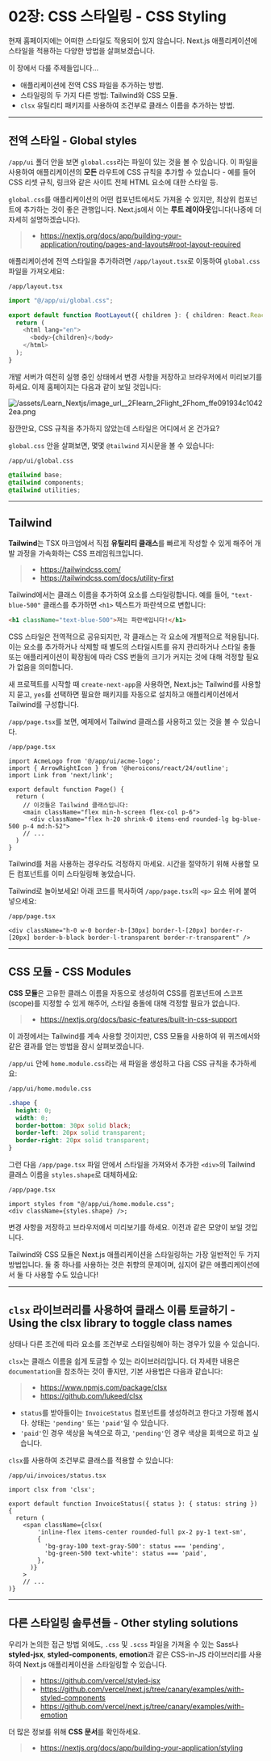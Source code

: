 # 02장: CSS 스타일링 - CSS Styling

현재 홈페이지에는 어떠한 스타일도 적용되어 있지 않습니다. Next.js 애플리케이션에 스타일을 적용하는 다양한 방법을 살펴보겠습니다.

이 장에서 다룰 주제들입니다...

- 애플리케이션에 전역 CSS 파일을 추가하는 방법.
- 스타일링의 두 가지 다른 방법: Tailwind와 CSS 모듈.
- `clsx` 유틸리티 패키지를 사용하여 조건부로 클래스 이름을 추가하는 방법.

---

## 전역 스타일 - Global styles

`/app/ui` 폴더 안을 보면 `global.css`라는 파일이 있는 것을 볼 수 있습니다. 이 파일을 사용하여 애플리케이션의 **모든** 라우트에 CSS 규칙을 추가할 수 있습니다 - 예를 들어 CSS 리셋 규칙, 링크와 같은 사이트 전체 HTML 요소에 대한 스타일 등.

`global.css`를 애플리케이션의 어떤 컴포넌트에서도 가져올 수 있지만, 최상위 컴포넌트에 추가하는 것이 좋은 관행입니다. Next.js에서 이는 **루트 레이아웃**입니다(나중에 더 자세히 설명하겠습니다).

> -  <https://nextjs.org/docs/app/building-your-application/routing/pages-and-layouts#root-layout-required>

애플리케이션에 전역 스타일을 추가하려면 `/app/layout.tsx`로 이동하여 `global.css` 파일을 가져오세요:

`/app/layout.tsx`

```ts
import "@/app/ui/global.css";

export default function RootLayout({ children }: { children: React.ReactNode }) {
  return (
    <html lang="en">
      <body>{children}</body>
    </html>
  );
}
```

개발 서버가 여전히 실행 중인 상태에서 변경 사항을 저장하고 브라우저에서 미리보기를 하세요. 이제 홈페이지는 다음과 같이 보일 것입니다:

![/assets/Learn_Nextjs/image_url__2Flearn_2Flight_2Fhom_ffe091934c10422ea.png](/assets/Learn_Nextjs/image_url__2Flearn_2Flight_2Fhom_ffe091934c10422ea.png)

잠깐만요, CSS 규칙을 추가하지 않았는데 스타일은 어디에서 온 건가요?

`global.css` 안을 살펴보면, 몇몇 `@tailwind` 지시문을 볼 수 있습니다:

`/app/ui/global.css`

```css
@tailwind base;
@tailwind components;
@tailwind utilities;
```

---

## Tailwind

**Tailwind**는 TSX 마크업에서 직접 **유틸리티 클래스**를 빠르게 작성할 수 있게 해주어 개발 과정을 가속화하는 CSS 프레임워크입니다.

> - <https://tailwindcss.com/>  
> - <https://tailwindcss.com/docs/utility-first>

Tailwind에서는 클래스 이름을 추가하여 요소를 스타일링합니다. 예를 들어, `"text-blue-500"` 클래스를 추가하면 `<h1>` 텍스트가 파란색으로 변합니다:

```html
<h1 className="text-blue-500">저는 파란색입니다!</h1>
```

CSS 스타일은 전역적으로 공유되지만, 각 클래스는 각 요소에 개별적으로 적용됩니다. 이는 요소를 추가하거나 삭제할 때 별도의 스타일시트를 유지 관리하거나 스타일 충돌 또는 애플리케이션이 확장됨에 따라 CSS 번들의 크기가 커지는 것에 대해 걱정할 필요가 없음을 의미합니다.

새 프로젝트를 시작할 때 `create-next-app`을 사용하면, Next.js는 Tailwind를 사용할지 묻고, `yes`를 선택하면 필요한 패키지를 자동으로 설치하고 애플리케이션에서 Tailwind를 구성합니다.

`/app/page.tsx`를 보면, 예제에서 Tailwind 클래스를 사용하고 있는 것을 볼 수 있습니다.

`/app/page.tsx`

```tsx
import AcmeLogo from '@/app/ui/acme-logo';
import { ArrowRightIcon } from '@heroicons/react/24/outline';
import Link from 'next/link';

export default function Page() {
  return (
    // 이것들은 Tailwind 클래스입니다:
    <main className="flex min-h-screen flex-col p-6">
      <div className="flex h-20 shrink-0 items-end rounded-lg bg-blue-500 p-4 md:h-52">
    // ...
  )
}
```

Tailwind를 처음 사용하는 경우라도 걱정하지 마세요. 시간을 절약하기 위해 사용할 모든 컴포넌트를 이미 스타일링해 놓았습니다.

Tailwind로 놀아보세요! 아래 코드를 복사하여 `/app/page.tsx`의 `<p>` 요소 위에 붙여넣으세요:

`/app/page.tsx`

```tsx
<div className="h-0 w-0 border-b-[30px] border-l-[20px] border-r-[20px] border-b-black border-l-transparent border-r-transparent" />
```

---

## CSS 모듈 - CSS Modules

**CSS 모듈**은 고유한 클래스 이름을 자동으로 생성하여 CSS를 컴포넌트에 스코프(scope)를 지정할 수 있게 해주어, 스타일 충돌에 대해 걱정할 필요가 없습니다.

> -  <https://nextjs.org/docs/basic-features/built-in-css-support>

이 과정에서는 Tailwind를 계속 사용할 것이지만, CSS 모듈을 사용하여 위 퀴즈에서와 같은 결과를 얻는 방법을 잠시 살펴보겠습니다.

`/app/ui` 안에 `home.module.css`라는 새 파일을 생성하고 다음 CSS 규칙을 추가하세요:

`/app/ui/home.module.css`

```css
.shape {
  height: 0;
  width: 0;
  border-bottom: 30px solid black;
  border-left: 20px solid transparent;
  border-right: 20px solid transparent;
}
```

그런 다음 `/app/page.tsx` 파일 안에서 스타일을 가져와서 추가한 `<div>`의 Tailwind 클래스 이름을 `styles.shape`로 대체하세요:

`/app/page.tsx`

```tsx
import styles from "@/app/ui/home.module.css";
<div className={styles.shape} />;
```

변경 사항을 저장하고 브라우저에서 미리보기를 하세요. 이전과 같은 모양이 보일 것입니다.

Tailwind와 CSS 모듈은 Next.js 애플리케이션을 스타일링하는 가장 일반적인 두 가지 방법입니다. 둘 중 하나를 사용하는 것은 취향의 문제이며, 심지어 같은 애플리케이션에서 둘 다 사용할 수도 있습니다!

---

## `clsx` 라이브러리를 사용하여 클래스 이름 토글하기 - Using the clsx library to toggle class names

상태나 다른 조건에 따라 요소를 조건부로 스타일링해야 하는 경우가 있을 수 있습니다.

`clsx`는 클래스 이름을 쉽게 토글할 수 있는 라이브러리입니다. 더 자세한 내용은 `documentation`을 참조하는 것이 좋지만, 기본 사용법은 다음과 같습니다:

> - <https://www.npmjs.com/package/clsx>  
> - <https://github.com/lukeed/clsx>

- `status`를 받아들이는 `InvoiceStatus` 컴포넌트를 생성하려고 한다고 가정해 봅시다. 상태는 `'pending'` 또는 `'paid'`일 수 있습니다.
- `'paid'`인 경우 색상을 녹색으로 하고, `'pending'`인 경우 색상을 회색으로 하고 싶습니다.

`clsx`를 사용하여 조건부로 클래스를 적용할 수 있습니다:

`/app/ui/invoices/status.tsx`

```tsx
import clsx from 'clsx';

export default function InvoiceStatus({ status }: { status: string }) {
  return (
    <span className={clsx(
        'inline-flex items-center rounded-full px-2 py-1 text-sm',
        {
          'bg-gray-100 text-gray-500': status === 'pending',
          'bg-green-500 text-white': status === 'paid',
        },
      )}
    >
    // ...
)}
```

---

## 다른 스타일링 솔루션들 - Other styling solutions

우리가 논의한 접근 방법 외에도, `.css` 및 `.scss` 파일을 가져올 수 있는 Sass나 **styled-jsx**, **styled-components**, **emotion**과 같은 CSS-in-JS 라이브러리를 사용하여 Next.js 애플리케이션을 스타일링할 수 있습니다.

> - <https://github.com/vercel/styled-jsx>  
> -  <https://github.com/vercel/next.js/tree/canary/examples/with-styled-components>  
> -  <https://github.com/vercel/next.js/tree/canary/examples/with-emotion>

더 많은 정보를 위해 **CSS 문서**를 확인하세요.

> -  <https://nextjs.org/docs/app/building-your-application/styling>
